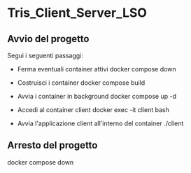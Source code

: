 # Tris_Client_Server_LSO

## Avvio del progetto

Segui i seguenti passaggi:

- Ferma eventuali container attivi
  docker compose down

- Costruisci i container
  docker compose build

- Avvia i container in background
  docker compose up -d

- Accedi al container client
  docker exec -it client bash

- Avvia l'applicazione client all'interno del container
  ./client

## Arresto del progetto

docker compose down